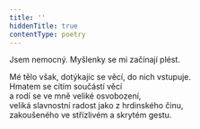 ```yaml
---
title: ''
hiddenTitle: true
contentType: poetry
---
```


<section>

Jsem nemocný. Myšlenky se mi začínají plést.

Mé tělo však, dotýkajíc se věcí, do nich vstupuje.  
Hmatem se cítím součástí věcí  
a rodí se ve mně veliké osvobození,  
veliká slavnostní radost jako z hrdinského činu,  
zakoušeného ve střízlivém a skrytém gestu.

</section>
